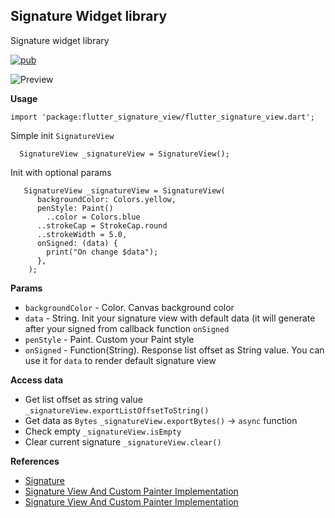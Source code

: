 ## Signature Widget library

Signature widget library

[![pub](https://img.shields.io/pub/v/flutter_vector_icons.svg)](https://pub.dev/packages/flutter_signature_view)

![Preview](https://github.com/kzjn10/Flutter_SignatureWidget/blob/master/graphic/Simulator%20Screen%20Shot%20-%20iPhone%2011%20Pro%20Max%20-%202019-11-20%20at%2014.36.07.png?raw=true)

**Usage**

   `import 'package:flutter_signature_view/flutter_signature_view.dart';`

  Simple init `SignatureView`
  

      SignatureView _signatureView = SignatureView();

Init with optional params

       SignatureView _signatureView = SignatureView(  
          backgroundColor: Colors.yellow,  
          penStyle: Paint()  
            ..color = Colors.blue  
          ..strokeCap = StrokeCap.round  
          ..strokeWidth = 5.0,  
          onSigned: (data) {  
            print("On change $data");  
          },  
        );

**Params**
 - `backgroundColor` - Color. Canvas background color
 - `data` - String. Init your signature view with default data (it will generate after your signed from callback function `onSigned`
 - `penStyle` - Paint. Custom your Paint style
 - `onSigned` - Function(String). Response list offset as String value. You can use it for `data` to render default signature view

 **Access data**

 - Get list offset as string value `_signatureView.exportListOffsetToString()`
 - Get data as `Bytes` `_signatureView.exportBytes()` -> `async` function
 - Check empty `_signatureView.isEmpty`
 - Clear current signature `_signatureView.clear()`

**References**

- [Signature](https://pub.dev/packages/signature#)  
- [Signature View And Custom Painter Implementation](https://www.youtube.com/watch?v=zu-do2luSAo)
- [Signature View And Custom Painter Implementation](https://www.youtube.com/watch?v=zu-do2luSAo)


